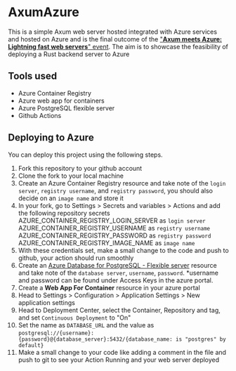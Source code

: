 # AxumAzure
This is a simple Axum web server hosted integrated with Azure services and hosted on Azure and is the final outcome of the ["**Axum meets Azure: Lightning fast web servers**" event](https://twitter.com/HippyDreaded/status/1721917787063406971). The aim is to showcase the feasibility of deploying a Rust backend server to Azure

## Tools used
- Azure Container Registry
- Azure web app for containers
- Azure PostgreSQL flexible server
- Github Actions

## Deploying to Azure
You can deploy this project using the following steps.
1. Fork this repository to your github account
2. Clone the fork to your local machine
3. Create an Azure Container Registry resource and take note of the `login server`, `registry username`, and `registry password`, you should also decide on an `image name` and store it
4. In your fork, go to Settings > Secrets and variables > Actions and add the following repository secrets <br />  AZURE_CONTAINER_REGISTRY_LOGIN_SERVER as `login server` <br /> AZURE_CONTAINER_REGISTRY_USERNAME as `registry username` <br /> AZURE_CONTAINER_REGISTRY_PASSWORD as `registry password` <br /> AZURE_CONTAINER_REGISTRY_IMAGE_NAME as `image name`
5. With these credentials set, make a small change to the code and push to github, your action should run smoothly
6. Create an [Azure Database for PostgreSQL - Flexible server](https://learn.microsoft.com/en-us/azure/postgresql/flexible-server/overview) resource and take note of the `database server`, `username`, `password`. *username and password can be found under Access Keys in the azure portal.
7. Create a **Web App For Container** resource in your azure portal
8. Head to Settings > Configuration > Application Settings > New application settings
9. Head to Deployment Center, select the Container, Repository and tag, and set `Continuous Deployment` to "On"
10. Set the name as `DATABASE_URL` and the value as  `postgresql://{username}:{password}@{database_server}:5432/{database_name: is "postgres" by default}`
11. Make a small change to your code like adding a comment in the file and push to git to see your Action Running and your web server deployed


